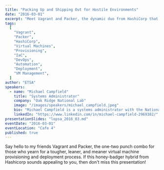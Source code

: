 ```yaml
---
title: "Packing Up and Shipping Out for Hostile Environments"
date: "2016-03-01"
excerpt: "Meet Vagrant and Packer, the dynamic duo from HashiCorp that streamlines and toughens up your VM provisioning and deployment workflow."
tags:
  [
    "Vagrant",
    "Packer",
    "HashiCorp",
    "Virtual Machines",
    "Provisioning",
    "IaC",
    "DevOps",
    "Automation",
    "Deployment",
    "VM Management",
  ]
author: "ETSA"
speakers:
  - name: "Michael Campfield"
    title: "Systems Administrator"
    company: "Oak Ridge National Lab"
    image: "/images/speakers/michael_campfield.jpeg"
    bio: "Michael Campfield is a systems administrator with the National Center for Computational Sciences at Oak Ridge National Lab.  He received his Bachelor and Master of Science in Computer Science from the University of Tennessee.  Over the last decade in his professional career, he has worked with various state agencies and higher education institutions, along with National Science Foundation projects such as XSEDE.  He has recently transferred from the National Institute for Computational Sciences, part of UT's Joint Institute for Computational Sciences at ORNL. As a result of Michael's upbringing in Upstate New York, he only eats sweet cornbread but never drinks sweet tea."
    linkedIn: "https://www.linkedin.com/in/michael-campfield-2969382/"
presentationSlides: "lopsa_2016_03.md"
eventDate: "2016-03-01"
eventLocation: "Cafe 4"
published: true
---
```


Say hello to my friends Vagrant and Packer, the one-two punch combo for those who yearn for a tougher, leaner, and meaner virtual machine provisioning and deployment process. If this honey-badger hybrid from Hashicorp sounds appealing to you, then don't miss this presentation!
